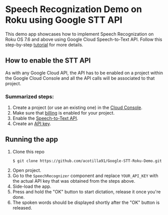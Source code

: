 
# Speech Recognization Demo on Roku using Google STT API

This demo app showcases how to implement Speech Recognization on Roku OS 7.6 and above using Google Cloud Speech-to-Text API. Follow this step-by-step [tutorial](http://) for more details.

## How to enable the STT API
As with any Google Cloud API, the API has to be enabled on a project within the Google Cloud Console and all the API calls will be associated to that project.

### Summarized steps:
1. Create a project (or use an existing one) in the [Cloud Console](https://console.cloud.google.com/).  
2. Make sure that [billing](https://console.cloud.google.com/billing?project=_) is enabled for your project.  
3. Enable the [Speech-to-Text API](https://console.cloud.google.com/apis/api/speech.googleapis.com/overview?project=_).  
4. Create an [API key](https://console.cloud.google.com/apis/credentials?project=_).

## Running the app
1.  Clone this repo 
	```
	$ git clone https://github.com/acotilla91/Google-STT-Roku-Demo.git
	```
2.  Open project.
3.  Go to the `SpeechRecognizer` component and replace `YOUR_API_KEY` with the actual API key that was obtained from the steps above.
4.  Side-load the app.
5. Press and hold the "OK" button to start dictation, release it once you're done.
6. The spoken words should be displayed shortly after the "OK" button is released.